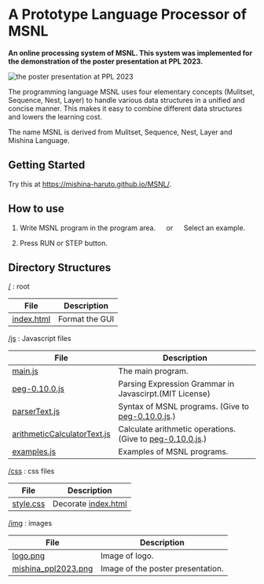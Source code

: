 # A Prototype Language Processor of MSNL

**An online processing system of MSNL. This system was implemented for the demonstration of the poster presentation at PPL 2023.**

![the poster presentation at PPL 2023](img/mishina_ppl2023.png)

The programming language MSNL uses four elementary concepts (Mulitset, Sequence, Nest, Layer) to handle various data structures in a unified and concise manner. This makes it easy to combine different data structures and lowers the learning cost.

The name MSNL is derived from Mulitset, Sequence, Nest, Layer and Mishina Language.

## Getting Started

Try this at https://mishina-haruto.github.io/MSNL/.

## How to use

1. Write MSNL program in the program area. &emsp; or &emsp; Select an example.

2. Press RUN or STEP button.

## Directory Structures

[/](.) : root

| File                 | Description    |
| -------------------- | -------------- |
| [index.html](/index.html) | Format the GUI |

[/js](js) : Javascript files

| File                                                          | Description                                                                       |
| ------------------------------------------------------------- | --------------------------------------------------------------------------------- |
| [main.js](js/main.js)                                         | The main program.                                                                 |
| [peg-0.10.0.js](js/peg-0.10.0.min.js)                         | Parsing Expression Grammar in Javascirpt.(MIT License)                            |
| [parserText.js](js/parserText.js)                             | Syntax of MSNL programs. (Give to [peg-0.10.0.js](js/peg-0.10.0.min.js).)         |
| [arithmeticCalculatorText.js](js/arithmeticCalculatorText.js) | Calculate arithmetic operations. (Give to [peg-0.10.0.js](js/peg-0.10.0.min.js).) |
| [examples.js](js/examples.js)                                 | Examples of MSNL programs.                                                        |

[/css](css) : css files

| File                 | Description                   |
| -------------------- | ----------------------------- |
| [style.css](css/style.css) | Decorate [index.html](/index.html) |


[/img](img) : images

| File                                           | Description                       |
| ---------------------------------------------- | --------------------------------- |
| [logo.png](img/logo.png)                       | Image of logo.                    |
| [mishina_ppl2023.png](img/mishina_ppl2023.png) | Image of the poster presentation. |